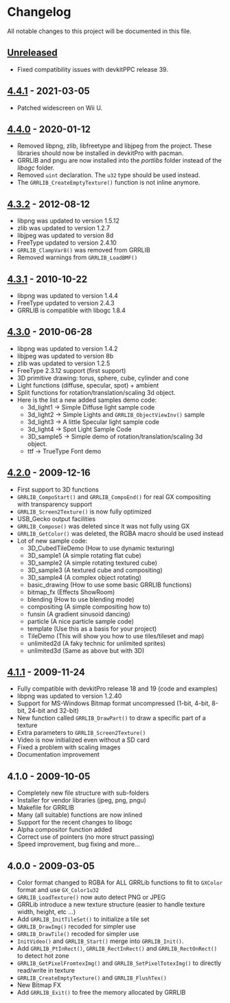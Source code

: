 # Changelog

All notable changes to this project will be documented in this file.

## [Unreleased]

- Fixed compatibility issues with devkitPPC release 39.

## [4.4.1] - 2021-03-05

- Patched widescreen on Wii U.

## [4.4.0] - 2020-01-12

- Removed libpng, zlib, libfreetype and libjpeg from the project. These libraries should now be installed in devkitPro with pacman.
- GRRLIB and pngu are now installed into the _portlibs_ folder instead of the _libogc_ folder.
- Removed `uint` declaration. The `u32` type should be used instead.
- The `GRRLIB_CreateEmptyTexture()` function is not inline anymore.

## [4.3.2] - 2012-08-12

- libpng was updated to version 1.5.12
- zlib was updated to version 1.2.7
- libjpeg was updated to version 8d
- FreeType updated to version 2.4.10
- `GRRLIB_ClampVar8()` was removed from GRRLIB
- Removed warnings from `GRRLIB_LoadBMF()`

## [4.3.1] - 2010-10-22

- libpng was updated to version 1.4.4
- FreeType updated to version 2.4.3
- GRRLIB is compatible with libogc 1.8.4

## [4.3.0] - 2010-06-28

- libpng was updated to version 1.4.2
- libjpeg was updated to version 8b
- zlib was updated to version 1.2.5
- FreeType 2.3.12 support (first support)
- 3D primitive drawing: torus, sphere, cube, cylinder and cone
- Light functions (diffuse, specular, spot) + ambient
- Split functions for rotation/translation/scaling 3d object.
- Here is the list a new added samples demo code:
  - 3d_light1 -> Simple Diffuse light sample code
  - 3d_light2 -> Simple Lights and `GRRLIB_ObjectViewInv()` sample
  - 3d_light3 -> A little Specular light sample code
  - 3d_light4 -> Spot Light Sample Code
  - 3D_sample5 -> Simple demo of rotation/translation/scaling 3d object.
  - ttf -> TrueType Font demo

## [4.2.0] - 2009-12-16

- First support to 3D functions
- `GRRLIB_CompoStart()` and `GRRLIB_CompoEnd()` for real GX compositing with transparency support
- `GRRLIB_Screen2Texture()` is now fully optimized
- USB_Gecko output facilities
- `GRRLIB_Compose()` was deleted since it was not fully using GX
- `GRRLIB_GetColor()` was deleted, the RGBA macro should be used instead
- Lot of new sample code:
  - 3D_CubedTileDemo (How to use dynamic texturing)
  - 3D_sample1 (A simple rotating flat cube)
  - 3D_sample2 (A simple rotating textured cube)
  - 3D_sample3 (A textured cube and compositing)
  - 3D_sample4 (A complex object rotating)
  - basic_drawing (How to use some basic GRRLIB functions)
  - bitmap_fx (Effects ShowRoom)
  - blending (How to use blending mode)
  - compositing (A simple compositing how to)
  - funsin (A gradient sinusoid dancing)
  - particle (A nice particle sample code)
  - template (Use this as a basis for your project)
  - TileDemo (This will show you how to use tiles/tileset and map)
  - unlimited2d (A faky technic for unlimited sprites)
  - unlimited3d (Same as above but with 3D)

## [4.1.1] - 2009-11-24

- Fully compatible with devkitPro release 18 and 19 (code and examples)
- libpng was updated to version 1.2.40
- Support for MS-Windows Bitmap format uncompressed (1-bit, 4-bit, 8-bit, 24-bit and 32-bit)
- New function called `GRRLIB_DrawPart()` to draw a specific part of a texture
- Extra parameters to `GRRLIB_Screen2Texture()`
- Video is now initialized even without a SD card
- Fixed a problem with scaling images
- Documentation improvement

## 4.1.0 - 2009-10-05

- Completely new file structure with sub-folders
- Installer for vendor libraries (jpeg, png, pngu)
- Makefile for GRRLIB
- Many (all suitable) functions are now inlined
- Support for the recent changes to libogc
- Alpha compositor function added
- Correct use of pointers (no more struct passing)
- Speed improvement, bug fixing and more...

## 4.0.0 - 2009-03-05

- Color format changed to RGBA for ALL GRRLib functions to fit to `GXColor` format and use `GX_Color1u32`
- `GRRLIB_LoadTexture()` now auto detect PNG or JPEG
- GRRLib introduce a new texture structure (easier to handle texture width, height, etc ...)
- Add `GRRLIB_InitTileSet()` to initialize a tile set
- `GRRLIB_DrawImg()` recoded for simpler use
- `GRRLIB_DrawTile()` recoded for simpler use
- `InitVideo()` and `GRRLIB_Start()` merge into `GRRLIB_Init()`.
- Add `GRRLIB_PtInRect()`, `GRRLIB_RectInRect()` and `GRRLIB_RectOnRect()` to detect hot zone
- `GRRLIB_GetPixelFromtexImg()` and `GRRLIB_SetPixelTotexImg()` to directly read/write in texture
- `GRRLIB_CreateEmptyTexture()` and `GRRLIB_FlushTex()`
- New Bitmap FX
- Add `GRRLIB_Exit()` to free the memory allocated by GRRLIB

[unreleased]: https://github.com/GRRLIB/GRRLIB/compare/v4.4.1...HEAD
[4.4.1]: https://github.com/GRRLIB/GRRLIB/compare/v4.4.0...v4.4.1
[4.4.0]: https://github.com/GRRLIB/GRRLIB/compare/4.3.2...v4.4.0
[4.3.2]: https://github.com/GRRLIB/GRRLIB/compare/4.3.1...4.3.2
[4.3.1]: https://github.com/GRRLIB/GRRLIB/compare/4.3.0...4.3.1
[4.3.0]: https://github.com/GRRLIB/GRRLIB/compare/4.2.0...4.3.0
[4.2.0]: https://github.com/GRRLIB/GRRLIB/compare/4.1.1...4.2.0
[4.1.1]: https://github.com/GRRLIB/GRRLIB/compare/4.1.0...4.1.1
